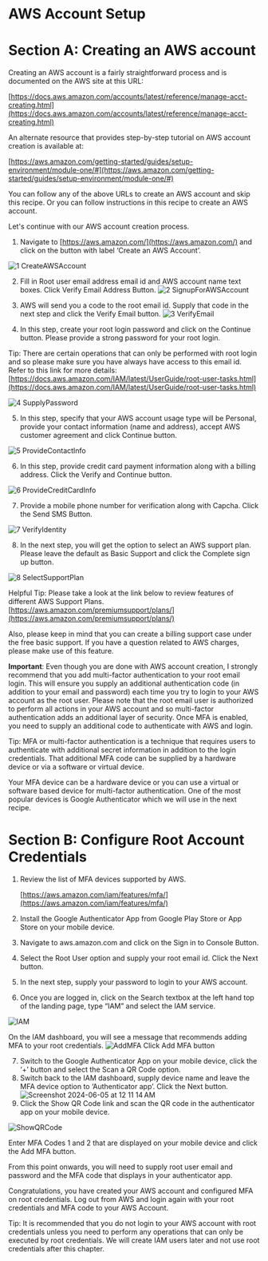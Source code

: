 # **AWS Account Setup**
# **Section A: Creating an AWS account**

Creating an AWS account is a fairly straightforward process and is documented on the AWS site at this URL:

[https://docs.aws.amazon.com/accounts/latest/reference/manage-acct-creating.html](https://docs.aws.amazon.com/accounts/latest/reference/manage-acct-creating.html)

An alternate resource that provides step-by-step tutorial on AWS account creation is available at:

[https://aws.amazon.com/getting-started/guides/setup-environment/module-one/#](https://aws.amazon.com/getting-started/guides/setup-environment/module-one/#)

You can follow any of the above URLs to create an AWS account and skip this recipe. Or you can follow instructions in this recipe to create an AWS account.

Let's continue with our AWS account creation process. 



1. Navigate to [https://aws.amazon.com/](https://aws.amazon.com/)  and click on the button with label ‘Create an AWS Account’.
    
![1  CreateAWSAccount](https://github.com/bpb-aws-book/bpb-aws-book/assets/171321045/911c8bc5-b9f0-4a73-9e02-9eaa915506e1)

2. Fill in Root user email address email id and AWS account name text boxes. Click Verify Email Address Button.
![2  SignupForAWSAccount](https://github.com/bpb-aws-book/bpb-aws-book/assets/171321045/0114fc54-b2f9-4b3c-9ab4-f346676752c3)

3. AWS will send you a code to the root email id. Supply that code in the next step and click the Verify Email button.
![3  VerifyEmail](https://github.com/bpb-aws-book/bpb-aws-book/assets/171321045/31ddc447-bfce-432e-8a13-450cc2e3ac98)

4. In this step, create your root login password and click on the Continue button. Please provide a strong password for your root login. 

Tip: There are certain operations that can only be performed with root login and so please make sure you have always have access to this email id. Refer to this link for more details: [https://docs.aws.amazon.com/IAM/latest/UserGuide/root-user-tasks.html](https://docs.aws.amazon.com/IAM/latest/UserGuide/root-user-tasks.html)

![4  SupplyPassword](https://github.com/bpb-aws-book/bpb-aws-book/assets/171321045/47aeb896-842c-4827-a0ac-8e8354063c15)

5. In this step, specify that your AWS account usage type will be Personal, provide your contact information (name and address), accept AWS customer agreement and click Continue button.

![5  ProvideContactInfo](https://github.com/bpb-aws-book/bpb-aws-book/assets/171321045/a124964b-8d2d-49f5-a1f6-288e2b7af104)

6.  In this step, provide credit card payment information along with a billing address. Click the Verify and Continue button.

![6  ProvideCreditCardInfo](https://github.com/bpb-aws-book/bpb-aws-book/assets/171321045/ba78ab5b-2675-4bc9-af9c-4a6063eebf1c)

7. Provide a mobile phone number for verification along with Capcha. Click the Send SMS Button.

![7  VerifyIdentity](https://github.com/bpb-aws-book/bpb-aws-book/assets/171321045/405c4b06-92e8-4e29-b6b6-86db8cba650f)

8. In the next step, you will get the option to select an AWS support plan. Please leave the default as Basic Support and click the Complete sign up button.

![8  SelectSupportPlan](https://github.com/bpb-aws-book/bpb-aws-book/assets/171321045/46e36599-7d67-44bb-8422-94e8cb14e5a6)

Helpful Tip:
Please take a look at the link below to review features of different AWS Support Plans.
[https://aws.amazon.com/premiumsupport/plans/](https://aws.amazon.com/premiumsupport/plans/)

Also, please keep in mind that you can create a billing support case under the free basic support. If you have a question related to AWS charges, please make use of this feature.

**Important**: Even though you are done with AWS account creation, I strongly recommend that you add multi-factor authentication to your root email login. This will ensure you supply an additional authentication code (in addition to your email and password) each time you try to login to your AWS account as the root user. Please note that the root email user is authorized to perform all actions in your AWS account and so multi-factor authentication adds an additional layer of security. Once MFA is enabled, you need to supply an additional code to authenticate with AWS and login.

Tip: MFA or multi-factor authentication is a technique that requires users to authenticate with additional secret information in addition to the login credentials. That additional MFA code can be supplied by a hardware device or via a software or virtual device. 

Your MFA device can be a hardware device or you can use a virtual or software based device for multi-factor authentication. One of the most popular devices is Google Authenticator which we will use in the next recipe. 

# **Section B: Configure Root Account Credentials**

1. Review the list of MFA devices supported by AWS.

    [https://aws.amazon.com/iam/features/mfa/](https://aws.amazon.com/iam/features/mfa/)

2. Install the Google Authenticator App from Google Play Store or App Store on your mobile device.
3. Navigate to aws.amazon.com and click on the Sign in to Console Button.
4. Select the Root User option and supply your root email id. Click the Next button.
5. In the next step, supply your password to login to your AWS account.
6. Once you are logged in, click on the Search textbox at the left hand top of the landing page, type “IAM” and select the IAM service.

![IAM](https://github.com/bpb-aws-book/bpb-aws-book/assets/171321045/549ec5f8-a175-4614-b408-94196c69b22d)

On the IAM dashboard, you will see a message that recommends adding MFA to your root credentials.
![AddMFA](https://github.com/bpb-aws-book/bpb-aws-book/assets/171321045/7e834cb9-a388-4799-8a0a-d033aea8fb06)
Click Add MFA button

7. Switch to the Google Authenticator App on your mobile device, click the ‘+’ button and select the Scan a QR Code option.
8. Switch back to the IAM dashboard, supply device name and leave the MFA device option to ‘Authenticator app’. Click the Next button.
![Screenshot 2024-06-05 at 12 11 14 AM](https://github.com/bpb-aws-book/bpb-aws-book/assets/171321045/b4a88b2d-c183-4796-a0c5-983bc17cf6ec)
9. Click the Show QR Code link and scan the QR code in the authenticator app on your mobile device.

![ShowQRCode](https://github.com/bpb-aws-book/bpb-aws-book/assets/171321045/4afff6ac-506d-4077-9357-35f1c01699eb)

Enter MFA Codes 1 and 2 that are displayed on your mobile device and click the Add MFA button. 

From this point onwards, you will need to supply root user email and password and the MFA code that displays in your authenticator app.

Congratulations, you have created your AWS account and configured MFA on root credentials. Log out from AWS and login again with your root credentials and MFA code to your AWS Account.

Tip: It is recommended that you do not login to your AWS account with root credentials unless you need to perform any operations that can only be executed by root credentials. We will create IAM users later and not use root credentials after this chapter.




